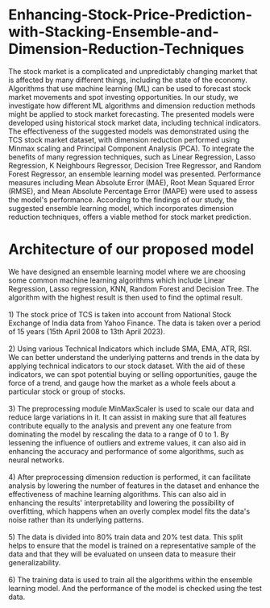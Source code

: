 # Enhancing-Stock-Price-Prediction-with-Stacking-Ensemble-and-Dimension-Reduction-Techniques
The stock market is a complicated and unpredictably changing market that is affected by many different things, including the state of the economy. Algorithms that use machine learning (ML) can be used to forecast stock market movements and spot investing opportunities. In our study, we investigate how different ML algorithms and dimension reduction methods might be applied to stock market forecasting. The presented models were developed using historical stock market data, including technical indicators. The effectiveness of the suggested models was demonstrated using the TCS stock market dataset, with dimension reduction performed using Minmax scaling and Principal Component Analysis (PCA). To integrate the benefits of many regression techniques, such as Linear Regression, Lasso Regression, K Neighbours Regressor, Decision Tree Regressor, and Random Forest Regressor, an ensemble learning model was presented. Performance measures including Mean Absolute Error (MAE), Root Mean Squared Error (RMSE), and Mean Absolute Percentage Error (MAPE) were used to assess the model's performance. According to the findings of our study, the suggested ensemble learning model, which incorporates dimension reduction techniques, offers a viable method for stock market prediction.
<h1>Architecture of our proposed model</h1>
We have designed an ensemble learning model where we are choosing some common machine learning algorithms which include Linear Regression, Lasso regression, KNN, Random Forest and Decision Tree. The algorithm with the highest result is then used to find the optimal result.<br><br>    
1) The stock price of TCS is taken into account from National Stock Exchange of India data from Yahoo Finance. The data is taken over a period of 15 years (15th April 2008 to 13th April 2023).<br><br>
2) Using various Technical Indicators which include SMA, EMA, ATR, RSI. We can better understand the underlying patterns and trends in the data by applying technical indicators to our stock dataset. With the aid of these indicators, we can spot potential buying or selling opportunities, gauge the force of a trend, and gauge how the market as a whole feels about a particular stock or group of stocks.<br><br>
3) The preprocessing module MinMaxScaler is used to scale our data and reduce large variations in it. It can assist in making sure that all features contribute equally to the analysis and prevent any one feature from dominating the model by rescaling the data to a range of 0 to 1. By lessening the influence of outliers and extreme values, it can also aid in enhancing the accuracy and performance of some algorithms, such as neural networks.<br><br>
4) After preprocessing dimension reduction is performed, it can facilitate analysis by lowering the number of features in the dataset and enhance the effectiveness of machine learning algorithms. This can also aid in enhancing the results' interpretability and lowering the possibility of overfitting, which happens when an overly complex model fits the data's noise rather than its underlying patterns.<br><br>
5) The data is divided into 80% train data and 20% test data. This split helps to ensure that the model is trained on a representative sample of the data and that they will be evaluated on unseen data to measure their generalizability.<br><br>
6) The training data is used to train all the algorithms within the ensemble learning model. And the performance of the model is checked using the test data.<br>


